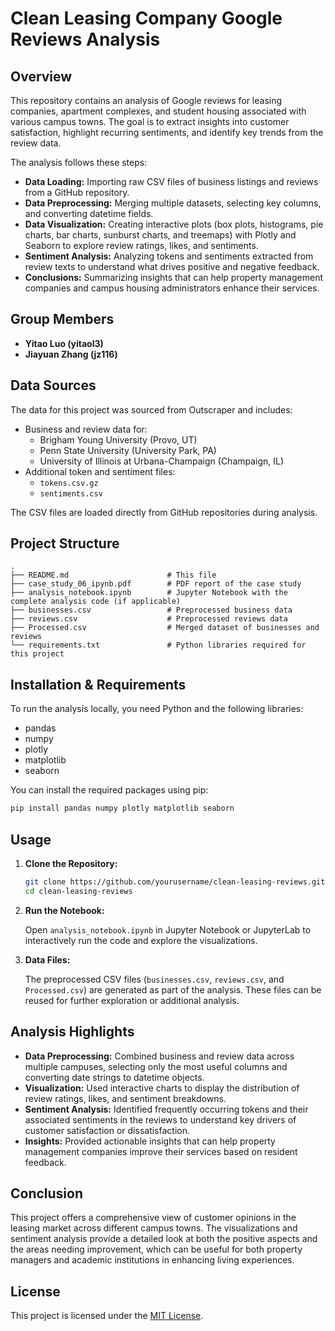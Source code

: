 # Clean Leasing Company Google Reviews Analysis

## Overview

This repository contains an analysis of Google reviews for leasing companies, apartment complexes, and student housing associated with various campus towns. The goal is to extract insights into customer satisfaction, highlight recurring sentiments, and identify key trends from the review data.

The analysis follows these steps:
- **Data Loading:** Importing raw CSV files of business listings and reviews from a GitHub repository.
- **Data Preprocessing:** Merging multiple datasets, selecting key columns, and converting datetime fields.
- **Data Visualization:** Creating interactive plots (box plots, histograms, pie charts, bar charts, sunburst charts, and treemaps) with Plotly and Seaborn to explore review ratings, likes, and sentiments.
- **Sentiment Analysis:** Analyzing tokens and sentiments extracted from review texts to understand what drives positive and negative feedback.
- **Conclusions:** Summarizing insights that can help property management companies and campus housing administrators enhance their services.

## Group Members

- **Yitao Luo (yitaol3)**
- **Jiayuan Zhang (jz116)**

## Data Sources

The data for this project was sourced from Outscraper and includes:
- Business and review data for:
  - Brigham Young University (Provo, UT)
  - Penn State University (University Park, PA)
  - University of Illinois at Urbana-Champaign (Champaign, IL)
- Additional token and sentiment files:
  - `tokens.csv.gz`
  - `sentiments.csv`

The CSV files are loaded directly from GitHub repositories during analysis.

## Project Structure

```
.
├── README.md                      # This file
├── case_study_06_ipynb.pdf        # PDF report of the case study
├── analysis_notebook.ipynb        # Jupyter Notebook with the complete analysis code (if applicable)
├── businesses.csv                 # Preprocessed business data
├── reviews.csv                    # Preprocessed reviews data
├── Processed.csv                  # Merged dataset of businesses and reviews
└── requirements.txt               # Python libraries required for this project
```

## Installation & Requirements

To run the analysis locally, you need Python and the following libraries:

- pandas
- numpy
- plotly
- matplotlib
- seaborn

You can install the required packages using pip:

```bash
pip install pandas numpy plotly matplotlib seaborn
```

## Usage

1. **Clone the Repository:**

   ```bash
   git clone https://github.com/yourusername/clean-leasing-reviews.git
   cd clean-leasing-reviews
   ```

2. **Run the Notebook:**

   Open `analysis_notebook.ipynb` in Jupyter Notebook or JupyterLab to interactively run the code and explore the visualizations.

3. **Data Files:**

   The preprocessed CSV files (`businesses.csv`, `reviews.csv`, and `Processed.csv`) are generated as part of the analysis. These files can be reused for further exploration or additional analysis.

## Analysis Highlights

- **Data Preprocessing:** Combined business and review data across multiple campuses, selecting only the most useful columns and converting date strings to datetime objects.
- **Visualization:** Used interactive charts to display the distribution of review ratings, likes, and sentiment breakdowns.
- **Sentiment Analysis:** Identified frequently occurring tokens and their associated sentiments in the reviews to understand key drivers of customer satisfaction or dissatisfaction.
- **Insights:** Provided actionable insights that can help property management companies improve their services based on resident feedback.

## Conclusion

This project offers a comprehensive view of customer opinions in the leasing market across different campus towns. The visualizations and sentiment analysis provide a detailed look at both the positive aspects and the areas needing improvement, which can be useful for both property managers and academic institutions in enhancing living experiences.

## License

This project is licensed under the [MIT License](LICENSE).

